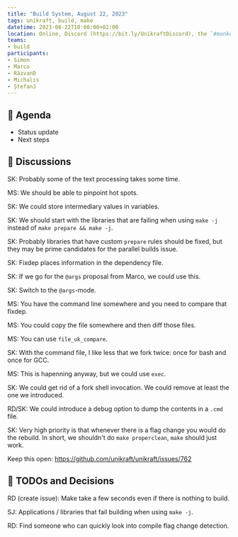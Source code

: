 ```yaml
---
title: "Build System, August 22, 2023"
tags: unikraft, build, make
datetime: 2023-08-22T10:00:00+02:00
location: Online, Discord (https://bit.ly/UnikraftDiscord), the `#monkey-business` voice channel
teams:
- build
participants:
- Simon
- Marco
- RăzvanD
- Michalis
- ȘtefanJ
---
```


## :dart: Agenda

- Status update
- Next steps

## :closed_book: Discussions

SK: Probably some of the text processing takes some time.

MS: We should be able to pinpoint hot spots.

SK: We could store intermediary values in variables.

SK: We should start with the libraries that are failing when using `make -j` instead of `make prepare && make -j`.

SK: Probably libraries that have custom `prepare` rules should be fixed, but they may be prime candidates for the parallel builds issue.

SK: Fixdep places information in the dependency file.

SK: If we go for the `@args` proposal from Marco, we could use this.

SK: Switch to the `@args`-mode.

MS: You have the command line somewhere and you need to compare that fixdep.

MS: You could copy the file somewhere and then diff those files.

MS: You can use `file_uk_compare`.

SK: With the command file, I like less that we fork twice: once for bash and once for GCC.

MS: This is hapenning anyway, but we could use `exec`.

SK: We could get rid of a fork shell invocation.
We could remove at least the one we introduced.

RD/SK: We could introduce a debug option to dump the contents in a `.cmd` file.

SK: Very high priority is that whenever there is a flag change you would do the rebuild.
In short, we shouldn't do `make properclean`, `make` should just work.

Keep this open: https://github.com/unikraft/unikraft/issues/762

## :wrench: TODOs and Decisions

RD (create issue): Make take a few seconds even if there is nothing to build.

SJ: Applications / libraries that fail building when using `make -j`.

RD: Find someone who can quickly look into compile flag change detection.
